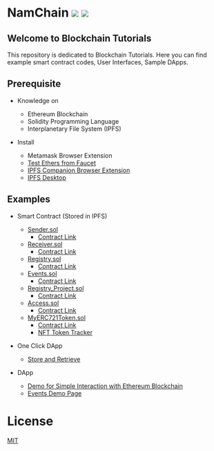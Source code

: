 # NamChain ![](https://img.shields.io/badge/Project-Nam-ff69b4.svg) ![](https://img.shields.io/badge/madeby-Ramaguru-blue.svg)

## Welcome to Blockchain Tutorials

This repository is dedicated to Blockchain Tutorials. Here you can find example smart contract codes, User Interfaces, Sample DApps.

## Prerequisite
- Knowledge on 
    - Ethereum Blockchain
    - Solidity Programming Language
    - Interplanetary File System (IPFS)
    
- Install
    - Metamask Browser Extension
    - [Test Ethers from Faucet](https://faucet.metamask.io/)
    - [IPFS Companion Browser Extension](https://ipfs.io/)
    - [IPFS Desktop](https://ipfs.io/)

## Examples

- Smart Contract (Stored in IPFS)
    - [Sender.sol](https://ipfs.io/ipfs/Qmf3Wd2jvt15TVycq65h7JobHuqoyzQ9E4MZJLNtshzbZR)
        - [Contract Link](https://ropsten.etherscan.io/address/0xc7fb9a8410e0b228abaa4fccd63a8b22164f00bf)
    - [Receiver.sol](https://ipfs.io/ipfs/QmaXQ5WFn12q7cXCRQyVV3XuBpkhZuPWHB66BLcgX7LVtY)
        - [Contract Link](https://ropsten.etherscan.io/address/0xf5dc36a0eeec4909f3e09cfdc9b29e2343a1c73c)
    - [Registry.sol](https://ipfs.io/ipfs/Qmd73HXiwnhCsGZ7uqoT1QaUeikSg6j4A6fUdb5KGAKyMT)
        - [Contract Link](https://ropsten.etherscan.io/address/0x13248d484eecb610cad3e9e03f8e7b8d477193b2)
    - [Events.sol](https://ipfs.io/ipfs/QmTFCP8uyL4UFqUQqH9PsQYJhpxtLsHoA6pP5ZQMyAkaCp)
        - [Contract Link](https://ropsten.etherscan.io/address/0x7d35606eacac8652f2a38c5a52128100e6545871)
    - [Registry_Project.sol](https://ipfs.io/ipfs/QmPyLAAi5VXx7CmBjJQPojkshMNkbeRw1YAtUMQwCuUTid)
        - [Contract Link](https://ropsten.etherscan.io/address/0xce2b4087cec369d9ec2dfdece9296b36134ff4bb)
    - [Access.sol](https://ipfs.io/ipfs/QmXUnabQ5YkSrCu613xmwrpSC5MxSuPCgVdZXNb9JFAACz)
        - [Contract Link](https://ropsten.etherscan.io/address/0xef24ce272e971b7771c7ed5f16001295d5570932)
    - [MyERC721Token.sol](https://ipfs.io/ipfs/QmaCKsKDWMK8nmip51YCBgaUakU6zErwBnM6i8NdgPhdna)
        - [Contract Link](https://ropsten.etherscan.io/address/0xecff6e3fdf43146ae8e5a093a82b922777218807)
        - [NFT Token Tracker](https://ropsten.etherscan.io/address/0xecff6e3fdf43146ae8e5a093a82b922777218807)

- One Click DApp 
    - [Store and Retrieve](https://oneclickdapp.com/learn-unit/)

- DApp
    - [Demo for Simple Interaction with Ethereum Blockchain](Simple_Interaction_Example_SC.html)
    - [Events Demo Page](Events_Demo.html)

# License

[MIT](https://github.com/ramagururadhakrishnan/NamChain/blob/master/MIT)
